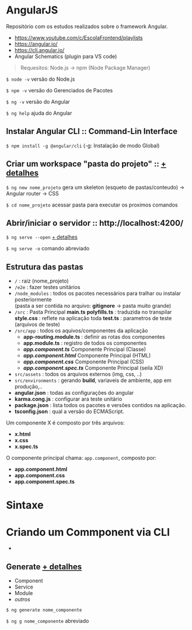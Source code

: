 # AngularJS
Repositório com os estudos realizados sobre o framework Angular.

- https://www.youtube.com/c/EscolaFrontend/playlists
- https://angular.io/
- https://cli.angular.io/
- Angular Schematics (plugin para VS code)

> Requesitos: Node.js -> npm (Node Package Manager)

`$ node -v` versão do Node.js 

`$ npm -v` versão do Gerenciados de Pacotes

`$ ng -v` versão do Angular

`$ ng help` ajuda do Angular

## Instalar Angular CLI :: Command-Lin Interface

`$ npm install -g @angular/cli`  (-g: Instalação de modo Global)

## Criar um workspace "pasta do projeto" :: [+ detalhes](https://angular.io/guide/strict-mode)

`$ ng new nome_projeto`  gera um skeleton (esqueto de pastas/conteudo) -> Angular router -> CSS

`$ cd nome_projeto`    acessar pasta para executar os proximos comandos

## Abrir/iniciar o servidor :: http://localhost:4200/

`$ ng serve --open`  [+ detalhes](https://angular.io/cli/serve )

`$ ng serve -o` comando abreviado

## Estrutura das pastas
- `/` : raiz (nome_projeto)
- `/e2e` : fazer testes unitários
- `/node_modules` : todos os pacotes necessários para tralhar ou instalar posteriormente <br>
(pasta a ser contida no arquivo: **gitignore** -> pasta muito grande)
- `/src` : Pasta Principal
    **main.ts**
    **polyfills.ts** : traduzida no transpilar
    **style.css** : reflete na aplicação toda
    **test.ts** : parametros de teste (arquivos de teste)
- `/src/app` : todos os aquivos/componentes da aplicação
    - **app-routing.module.ts** : definir as rotas dos componentes
    - **app.module.ts** : registro de todos os componentes
    - ***app.component.ts*** Componente Principal (Classe)
    - ***app.component.html*** Componente Principal (HTML)
    - ***app.component.css*** Componente Principal (CSS)
    - ***app.component.spec.ts*** Componente Principal (seila XD)
- `src/assets` : todos os arquivos externos (img, css, ..)
- `src/environments` : gerando **build**, variaveis de ambiente, app em produção,..
- **angular.json** : todas as configurações do angular
- **karma.cong.js** : configurar ara teste unitário
- **package.json** : lista todos os pacotes e versões contidos na aplicação.
- **tsconfig.json** : qual a versão do ECMAScript.

Um componente X é composto por três arquivos:
- **x.html**
- **x.css**
- **x.spec.ts**
 
O componente principal chama: `app.component`, composto por:
- **app.component.html**
- **app.component.css**
- **app.component.spec.ts**


# Sintaxe

# Criando um Commponent via CLI
* 
## Generate [+ detalhes](https://angular.io/cli/generate)

* Component
* Service
* Module
* _outros_

`$ ng generate nome_componente`

`$ ng g nome_componente` abreviado


